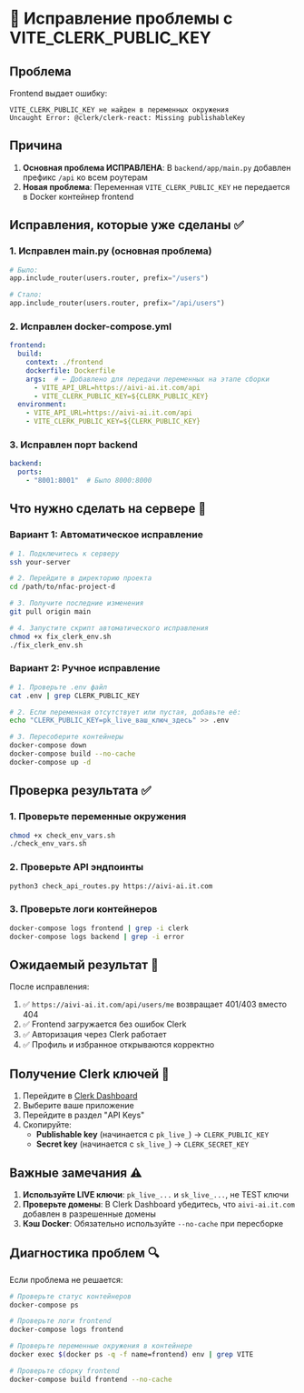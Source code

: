 # 🔧 Исправление проблемы с VITE_CLERK_PUBLIC_KEY

## Проблема
Frontend выдает ошибку:
```
VITE_CLERK_PUBLIC_KEY не найден в переменных окружения
Uncaught Error: @clerk/clerk-react: Missing publishableKey
```

## Причина
1. **Основная проблема ИСПРАВЛЕНА**: В `backend/app/main.py` добавлен префикс `/api` ко всем роутерам
2. **Новая проблема**: Переменная `VITE_CLERK_PUBLIC_KEY` не передается в Docker контейнер frontend

## Исправления, которые уже сделаны ✅

### 1. Исправлен main.py (основная проблема)
```python
# Было:
app.include_router(users.router, prefix="/users")

# Стало:
app.include_router(users.router, prefix="/api/users")
```

### 2. Исправлен docker-compose.yml
```yaml
frontend:
  build:
    context: ./frontend
    dockerfile: Dockerfile
    args:  # ← Добавлено для передачи переменных на этапе сборки
      - VITE_API_URL=https://aivi-ai.it.com/api
      - VITE_CLERK_PUBLIC_KEY=${CLERK_PUBLIC_KEY}
  environment:
    - VITE_API_URL=https://aivi-ai.it.com/api
    - VITE_CLERK_PUBLIC_KEY=${CLERK_PUBLIC_KEY}
```

### 3. Исправлен порт backend
```yaml
backend:
  ports:
    - "8001:8001"  # Было 8000:8000
```

## Что нужно сделать на сервере 🚀

### Вариант 1: Автоматическое исправление
```bash
# 1. Подключитесь к серверу
ssh your-server

# 2. Перейдите в директорию проекта
cd /path/to/nfac-project-d

# 3. Получите последние изменения
git pull origin main

# 4. Запустите скрипт автоматического исправления
chmod +x fix_clerk_env.sh
./fix_clerk_env.sh
```

### Вариант 2: Ручное исправление
```bash
# 1. Проверьте .env файл
cat .env | grep CLERK_PUBLIC_KEY

# 2. Если переменная отсутствует или пустая, добавьте её:
echo "CLERK_PUBLIC_KEY=pk_live_ваш_ключ_здесь" >> .env

# 3. Пересоберите контейнеры
docker-compose down
docker-compose build --no-cache
docker-compose up -d
```

## Проверка результата ✅

### 1. Проверьте переменные окружения
```bash
chmod +x check_env_vars.sh
./check_env_vars.sh
```

### 2. Проверьте API эндпоинты
```bash
python3 check_api_routes.py https://aivi-ai.it.com
```

### 3. Проверьте логи контейнеров
```bash
docker-compose logs frontend | grep -i clerk
docker-compose logs backend | grep -i error
```

## Ожидаемый результат 🎉

После исправления:
1. ✅ `https://aivi-ai.it.com/api/users/me` возвращает 401/403 вместо 404
2. ✅ Frontend загружается без ошибок Clerk
3. ✅ Авторизация через Clerk работает
4. ✅ Профиль и избранное открываются корректно

## Получение Clerk ключей 🔑

1. Перейдите в [Clerk Dashboard](https://dashboard.clerk.com/last-active?path=api-keys)
2. Выберите ваше приложение
3. Перейдите в раздел "API Keys"
4. Скопируйте:
   - **Publishable key** (начинается с `pk_live_`) → `CLERK_PUBLIC_KEY`
   - **Secret key** (начинается с `sk_live_`) → `CLERK_SECRET_KEY`

## Важные замечания ⚠️

1. **Используйте LIVE ключи**: `pk_live_...` и `sk_live_...`, не TEST ключи
2. **Проверьте домены**: В Clerk Dashboard убедитесь, что `aivi-ai.it.com` добавлен в разрешенные домены
3. **Кэш Docker**: Обязательно используйте `--no-cache` при пересборке

## Диагностика проблем 🔍

Если проблема не решается:

```bash
# Проверьте статус контейнеров
docker-compose ps

# Проверьте логи frontend
docker-compose logs frontend

# Проверьте переменные окружения в контейнере
docker exec $(docker ps -q -f name=frontend) env | grep VITE

# Проверьте сборку frontend
docker-compose build frontend --no-cache
``` 